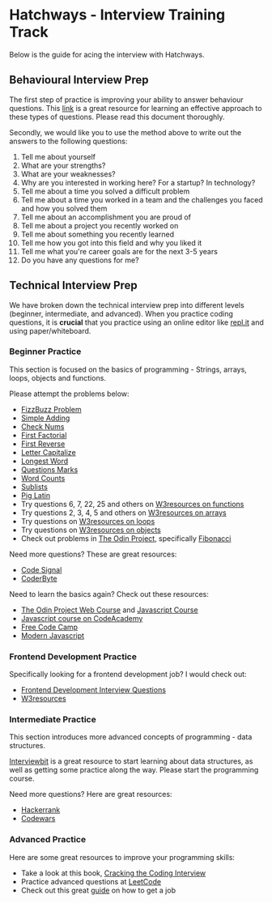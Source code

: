 # Hatchways - Interview Training Track

Below is the guide for acing the interview with Hatchways.

## Behavioural Interview Prep

The first step of practice is improving your ability to answer behaviour questions. This [link](./STAR_Method_Interviews.pdf) is a great resource for learning an effective approach to these types of questions. Please read this document thoroughly. 

Secondly, we would like you to use the method above to write out the answers to the following questions:

1. Tell me about yourself
2. What are your strengths?
3. What are your weaknesses?
4. Why are you interested in working here? For a startup? In technology?
5. Tell me about a time you solved a difficult problem 
6. Tell me about a time you worked in a team and the challenges you faced and how you solved them
7. Tell me about an accomplishment you are proud of 
8. Tell me about a project you recently worked on 
9. Tell me about something you recently learned 
10. Tell me how you got into this field and why you liked it 
11. Tell me what you're career goals are for the next 3-5 years 
12. Do you have any questions for me?

## Technical Interview Prep

We have broken down the technical interview prep into different levels (beginner, intermediate, and advanced). When you practice coding questions, it is **crucial** that you practice using an online editor like [repl.it](https://repl.it/) and using paper/whiteboard.

### Beginner Practice

This section is focused on the basics of programming - Strings, arrays, loops, objects and functions. 

Please attempt the problems below:

- [FizzBuzz Problem](http://wiki.c2.com/?FizzBuzzTest)
- [Simple Adding](https://coderbyte.com/editor/guest:Simple%20Adding:JavaScript)
- [Check Nums](https://coderbyte.com/editor/guest:Check%20Nums:JavaScript)
- [First Factorial](https://coderbyte.com/editor/guest:First%20Factorial:JavaScript)
- [First Reverse](https://coderbyte.com/editor/guest:First%20Reverse:JavaScript)
- [Letter Capitalize](https://coderbyte.com/editor/guest:Letter%20Capitalize:JavaScript)
- [Longest Word](https://coderbyte.com/editor/Longest%20Word:JavaScript)
- [Questions Marks](https://coderbyte.com/editor/Questions%20Marks:JavaScript)
- [Word Counts](http://exercism.io/exercises/javascript/word-count/readme)
- [Sublists](http://exercism.io/exercises/javascript/sublist/readme)
- [Pig Latin](http://exercism.io/exercises/javascript/pig-latin/readme)
- Try questions 6, 7, 22, 25 and others on [W3resources on functions](https://www.w3resource.com/javascript-exercises/javascript-functions-exercises.php)
- Try questions 2, 3, 4, 5 and others on [W3resources on arrays](https://www.w3resource.com/javascript-exercises/javascript-array-exercises.php)
- Try questions on [W3resources on loops](https://www.w3resource.com/javascript-exercises/javascript-conditional-statements-and-loops-exercises.php)
- Try questions on [W3resources on objects](https://www.w3resource.com/javascript-exercises/javascript-object-exercises.php)
- Check out problems in [The Odin Project](https://github.com/TheOdinProject/javascript-exercises), specifically [Fibonacci](https://github.com/TheOdinProject/javascript-exercises/tree/solutions/fibonacci )

Need more questions? These are great resources:
- [Code Signal](codesignal.com)
- [CoderByte](coderbyte.com)

Need to learn the basics again? Check out these resources:
- [The Odin Project Web Course](https://www.theodinproject.com/courses/web-development-101) and [Javascript Course](https://www.theodinproject.com/courses/javascript/)
- [Javascript course on CodeAcademy](https://www.codecademy.com/learn/introduction-to-javascript)
- [Free Code Camp](https://learn.freecodecamp.org/)
- [Modern Javascript](http://javascript.info/)

### Frontend Development Practice

Specifically looking for a frontend development job? I would check out:
- [Frontend Development Interview Questions](https://github.com/h5bp/Front-end-Developer-Interview-Questions)
- [W3resources](https://www.w3resource.com/javascript-exercises/)

### Intermediate Practice

This section introduces more advanced concepts of programming - data structures. 

[Interviewbit](https://www.interviewbit.com) is a great resource to start learning about data structures, as well as getting some practice along the way. Please start the programming course.

Need more questions? Here are great resources:
- [Hackerrank](https://www.hackerrank.com/)
- [Codewars](https://www.codewars.com/)

### Advanced Practice

Here are some great resources to improve your programming skills:
- Take a look at this book, [Cracking the Coding Interview](https://github.com/alexitaylor/Cracking-the-Coding-Interview-6th-Edition )
- Practice advanced questions at [LeetCode](https://leetcode.com/)
- Check out this great [guide](https://github.com/cassidoo/getting-a-gig) on how to get a job
